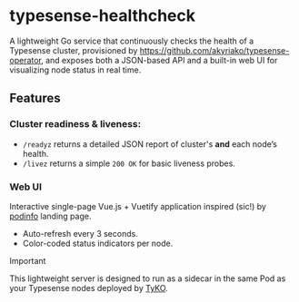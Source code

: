 # typesense-healthcheck

A lightweight Go service that continuously checks the health of a Typesense cluster, provisioned by https://github.com/akyriako/typesense-operator, and exposes both a JSON-based API 
and a built-in web UI for visualizing node status in real time.

## Features

### Cluster readiness & liveness:

* `/readyz` returns a detailed JSON report of cluster's **and** each node’s health.
* `/livez` returns a simple `200 OK` for basic liveness probes.

### Web UI

Interactive single-page Vue.js + Vuetify application inspired (sic!) by [podinfo](https://github.com/stefanprodan/podinfo) landing page.

* Auto-refresh every 3 seconds.
* Color-coded status indicators per node.


> [!IMPORTANT]
> This lightweight server is designed to run as a sidecar in the same Pod as your Typesense nodes deployed by [TyKO](https://github.com/akyriako/typesense-operator).



